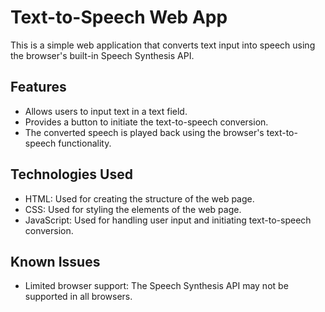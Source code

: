 # Text-to-Speech Web App

This is a simple web application that converts text input into speech using the browser's built-in Speech Synthesis API.

## Features

- Allows users to input text in a text field.
- Provides a button to initiate the text-to-speech conversion.
- The converted speech is played back using the browser's text-to-speech functionality.

## Technologies Used

- HTML: Used for creating the structure of the web page.
- CSS: Used for styling the elements of the web page.
- JavaScript: Used for handling user input and initiating text-to-speech conversion.

## Known Issues

- Limited browser support: The Speech Synthesis API may not be supported in all browsers.

